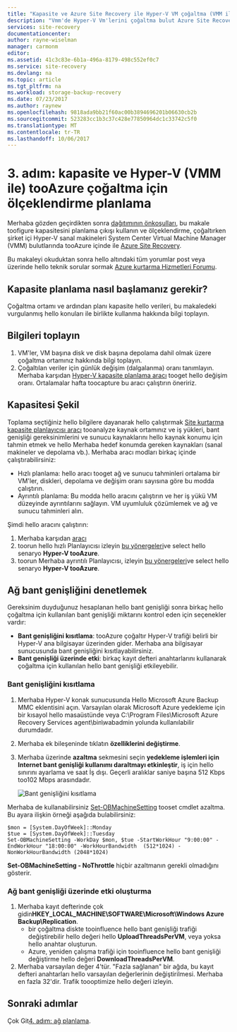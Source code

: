 ```yaml
---
title: "Kapasite ve Azure Site Recovery ile Hyper-V VM çoğaltma (VMM ile) tooAzure için ölçeklendirme aaaPlan | Microsoft Docs"
description: "Vmm'de Hyper-V Vm'lerini çoğaltma bulut Azure Site Recovery ile tooAzure olduğunda bu makale tooplan kapasite ve ölçek kullanın"
services: site-recovery
documentationcenter: 
author: rayne-wiselman
manager: carmonm
editor: 
ms.assetid: 41c3c83e-6b1a-496a-8179-498c552ef0c7
ms.service: site-recovery
ms.devlang: na
ms.topic: article
ms.tgt_pltfrm: na
ms.workload: storage-backup-recovery
ms.date: 07/23/2017
ms.author: raynew
ms.openlocfilehash: 9818ada9bb21f60ac00b3894696201b06630cb2b
ms.sourcegitcommit: 523283cc1b3c37c428e77850964dc1c33742c5f0
ms.translationtype: MT
ms.contentlocale: tr-TR
ms.lasthandoff: 10/06/2017
---
```

# <a name="step-3-plan-capacity-and-scaling-for-hyper-v-with-vmm-tooazure-replication"></a>3. adım: kapasite ve Hyper-V (VMM ile) tooAzure çoğaltma için ölçeklendirme planlama

Merhaba gözden geçirdikten sonra [dağıtımının önkoşulları](vmm-to-azure-walkthrough-prerequisites.md), bu makale toofigure kapasitesini planlama çıkışı kullanın ve ölçeklendirme, çoğaltırken şirket içi Hyper-V sanal makineleri System Center Virtual Machine Manager (VMM) bulutlarında tooAzure içinde ile [Azure Site Recovery](site-recovery-overview.md).

Bu makaleyi okuduktan sonra hello altındaki tüm yorumlar post veya üzerinde hello teknik sorular sormak [Azure kurtarma Hizmetleri Forumu](https://social.msdn.microsoft.com/forums/azure/home?forum=hypervrecovmgr).


## <a name="how-do-i-start-capacity-planning"></a>Kapasite planlama nasıl başlamanız gerekir?


Çoğaltma ortamı ve ardından planı kapasite hello verileri, bu makaledeki vurgulanmış hello konuları ile birlikte kullanma hakkında bilgi toplayın.


## <a name="gather-information"></a>Bilgileri toplayın

1. VM'ler, VM başına disk ve disk başına depolama dahil olmak üzere çoğaltma ortamınız hakkında bilgi toplayın.
2. Çoğaltılan veriler için günlük değişim (dalgalanma) oranı tanımlayın. Merhaba karşıdan [Hyper-V kapasite planlama aracı](https://www.microsoft.com/download/details.aspx?id=39057) tooget hello değişim oranı. Ortalamalar hafta toocapture bu aracı çalıştırın öneririz.
 

## <a name="figure-out-capacity"></a>Kapasitesi Şekil

Toplama seçtiğiniz hello bilgilere dayanarak hello çalıştırmak [Site kurtarma kapasite planlayıcısı aracı](http://aka.ms/asr-capacity-planner-excel) tooanalyze kaynak ortamınız ve iş yükleri, bant genişliği gereksinimlerini ve sunucu kaynaklarını hello kaynak konumu için tahmin etmek ve hello Merhaba hedef konumda gereken kaynakları (sanal makineler ve depolama vb.). Merhaba aracı modları birkaç içinde çalıştırabilirsiniz:

- Hızlı planlama: hello aracı tooget ağ ve sunucu tahminleri ortalama bir VM'ler, diskleri, depolama ve değişim oranı sayısına göre bu modda çalıştırın.
- Ayrıntılı planlama: Bu modda hello aracını çalıştırın ve her iş yükü VM düzeyinde ayrıntılarını sağlayın. VM uyumluluk çözümlemek ve ağ ve sunucu tahminleri alın.

Şimdi hello aracını çalıştırın:

1. Merhaba karşıdan [aracı](http://aka.ms/asr-capacity-planner-excel)
2. toorun hello hızlı Planlayıcısı izleyin [bu yönergeleri](site-recovery-capacity-planner.md#run-the-quick-planner)ve select hello senaryo **Hyper-V tooAzure**.
3. toorun Merhaba ayrıntılı Planlayıcısı, izleyin [bu yönergeleri](site-recovery-capacity-planner.md#run-the-detailed-planner)ve select hello senaryo **Hyper-V tooAzure**.

## <a name="control-network-bandwidth"></a>Ağ bant genişliğini denetlemek

Gereksinim duyduğunuz hesaplanan hello bant genişliği sonra birkaç hello çoğaltma için kullanılan bant genişliği miktarını kontrol eden için seçenekler vardır:

* **Bant genişliğini kısıtlama**: tooAzure çoğaltır Hyper-V trafiği belirli bir Hyper-V ana bilgisayar üzerinden gider. Merhaba ana bilgisayar sunucusunda bant genişliğini kısıtlayabilirsiniz.
* **Bant genişliği üzerinde etki**: birkaç kayıt defteri anahtarlarını kullanarak çoğaltma için kullanılan hello bant genişliği etkileyebilir.

### <a name="throttle-bandwidth"></a>Bant genişliğini kısıtlama
1. Merhaba Hyper-V konak sunucusunda Hello Microsoft Azure Backup MMC eklentisini açın. Varsayılan olarak Microsoft Azure yedekleme için bir kısayol hello masaüstünde veya C:\Program Files\Microsoft Azure Recovery Services agent\bin\wabadmin yolunda kullanılabilir durumdadır.
2. Merhaba ek bileşeninde tıklatın **özelliklerini değiştirme**.
3. Merhaba üzerinde **azaltma** sekmesini seçin **yedekleme işlemleri için Internet bant genişliği kullanımı daraltmayı etkinleştir**, iş için hello sınırını ayarlama ve saat İş dışı. Geçerli aralıklar saniye başına 512 Kbps too102 Mbps arasındadır.

    ![Bant genişliğini kısıtlama](./media/vmm-to-azure-walkthrough-capacity/throttle2.png)

Merhaba de kullanabilirsiniz [Set-OBMachineSetting](https://technet.microsoft.com/library/hh770409.aspx) tooset cmdlet azaltma. Bu ayara ilişkin örneği aşağıda bulabilirsiniz:

    $mon = [System.DayOfWeek]::Monday
    $tue = [System.DayOfWeek]::Tuesday
    Set-OBMachineSetting -WorkDay $mon, $tue -StartWorkHour "9:00:00" -EndWorkHour "18:00:00" -WorkHourBandwidth  (512*1024) -NonWorkHourBandwidth (2048*1024)

**Set-OBMachineSetting - NoThrottle** hiçbir azaltmanın gerekli olmadığını gösterir.

### <a name="influence-network-bandwidth"></a>Ağ bant genişliği üzerinde etki oluşturma
1. Merhaba kayıt defterinde çok gidin**HKEY_LOCAL_MACHINE\SOFTWARE\Microsoft\Windows Azure Backup\Replication**.
   * bir çoğaltma diskte tooinfluence hello bant genişliği trafiği değiştirebilir hello değeri hello **UploadThreadsPerVM**, veya yoksa hello anahtar oluşturun.
   * Azure, yeniden çalışma trafiği için tooinfluence hello bant genişliği değiştirme hello değeri **DownloadThreadsPerVM**.
2. Merhaba varsayılan değer 4'tür. "Fazla sağlanan" bir ağda, bu kayıt defteri anahtarları hello varsayılan değerlerinin değiştirilmesi. Merhaba en fazla 32'dir. Trafik toooptimize hello değeri izleyin.

## <a name="next-steps"></a>Sonraki adımlar

Çok Git[4. adım: ağ planlama](vmm-to-azure-walkthrough-network.md).
